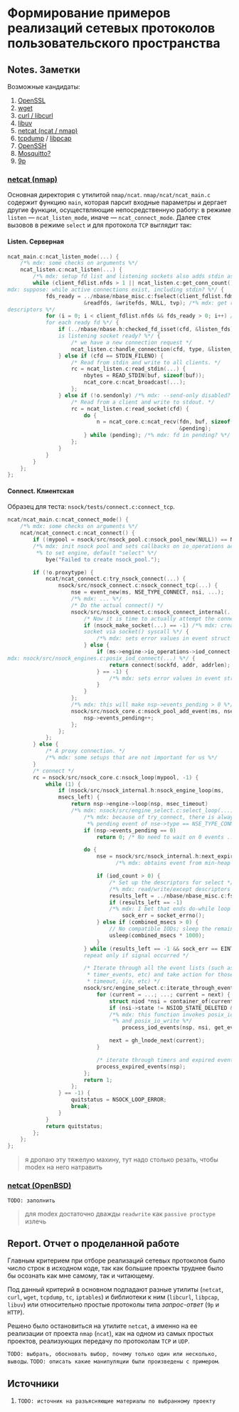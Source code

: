# Формирование примеров реализаций сетевых протоколов пользовательского пространства

## Notes. Заметки

Возможные кандидаты:

1. [OpenSSL](https://github.com/openssl/openssl)
1. [wget](https://github.com/mirror/wget)
1. [curl / libcurl](https://github.com/curl/curl)
1. [libuv](https://github.com/libuv/libuv)
1. [netcat (ncat / nmap)](https://github.com/nmap/nmap)
1. [tcpdump](https://github.com/the-tcpdump-group/tcpdump) / [libpcap](https://github.com/the-tcpdump-group/libpcap)
1. [OpenSSH](https://github.com/openssh/openssh-portable)
1. [Mosquitto?](https://github.com/eclipse-mosquitto/mosquitto)
1. [9p](https://blog.aqwari.net/9p/)

### [netcat (nmap)](https://github.com/nmap/nmap/tree/master/ncat)

Основная директория с утилитой `nmap/ncat`. `nmap/ncat/ncat_main.c` содержит
функцию `main`, которая парсит входные параметры и дергает другие функции,
осуществляющие непосредственную работу: в режиме `listen` &mdash;
`ncat_listen_mode`, иначе &mdash; `ncat_connect_mode`. Далее стек вызовов в
режиме `select` и для протокола `TCP` выглядит так:

#### Listen. Серверная

```C
ncat_main.c:ncat_listen_mode(...) {
    /*% mdx: some checks on arguments %*/
    ncat_listen.c:ncat_listen(...) {
        /*% mdx: setup fd list and listening sockets also adds stdin as client fd %*/
        while (client_fdlist.nfds > 1 || ncat_listen.c:get_conn_count() > 0) /*%
mdx: suppose: while active connections exist, including stdin? %*/ {
            fds_ready = ../nbase/nbase_misc.c:fselect(client_fdlist.fdmax + 1,
                        &readfds, &writefds, NULL, tvp); /*% mdx: get ready file
descriptors %*/
            for (i = 0; i < client_fdlist.nfds && fds_ready > 0; i++) /*% mdx:
            for each ready fd %*/ {
                if (../nbase/nbase.h:checked_fd_isset(cfd, &listen_fds)) /*% mdx:
                is listening socket ready? %*/ {
                    /* we have a new connection request */
                    ncat_listen.c:handle_connection(cfd, type, &listen_fds);
                } else if (cfd == STDIN_FILENO) {
                    /* Read from stdin and write to all clients. */
                    rc = ncat_listen.c:read_stdin(...) {
                        nbytes = READ_STDIN(buf, sizeof(buf));
                        ncat_core.c:ncat_broadcast(...);
                    };
                } else if (!o.sendonly) /*% mdx: --send-only disabled? %*/ {
                    /* Read from a client and write to stdout. */
                    rc = ncat_listen.c:read_socket(cfd) {
                        do {
                            n = ncat_core.c:ncat_recv(fdn, buf, sizeof(buf),
                                                      &pending);
                        } while (pending); /*% mdx: fd in pending? %*/
                    };
                }
            }
        }
    };
};
```

#### Connect. Клиентская

Образец для теста: `nsock/tests/connect.c:connect_tcp`.

```C
ncat/ncat_main.c:ncat_connect_mode() {
    /*% mdx: some checks on arguments %*/
    ncat/ncat_connect.c:ncat_connect() {
        if ((mypool = nsock/src/nsock_pool.c:nsock_pool_new(NULL)) == NULL)
        /*% mdx: init nsock pool and sets callbacks on io_operations according
         *% to set engine, default "select" %*/
            bye("Failed to create nsock_pool.");

        if (!o.proxytype) {
            ncat/ncat_connect.c:try_nsock_connect(...) {
                nsock/src/nsock_connect.c:nsock_connect_tcp(...) {
                    nse = event_new(ms, NSE_TYPE_CONNECT, nsi, ...);
                    /*% mdx: ... %*/
                    /* Do the actual connect() */
                    nsock/src/nsock_connect.c:nsock_connect_internal(...) {
                        /* Now it is time to actually attempt the connection */
                        if (nsock_make_socket(...) == -1) /*% mdx: creates
                        socket via socket() syscall %*/ {
                            /*% mdx: sets error values in event struct %*/
                        } else {
                            if (ms->engine->io_operations->iod_connect(...) /*%
mdx: nsock/src/nsock_engines.c:posix_iod_connect(...) %*/ {
                                return connect(sockfd, addr, addrlen);
                            } == -1) {
                                /*% mdx: sets error values in event struct %*/
                            }
                        }
                    };
                    /*% mdx: this will make nsp->events_pending > 0 %*/
                    nsock/src/nsock_core.c:nsock_pool_add_event(ms, nse) {
                        nsp->events_pending++;
                    };
                };
            };
        } else {
            /* A proxy connection. */
            /*% mdx: some setups that are not important for us %*/
        }
        /* connect */
        rc = nsock/src/nsock_core.c:nsock_loop(mypool, -1) {
            while (1) {
                if (nsock/src/nsock_internal.h:nsock_engine_loop(ms,
                msecs_left) {
                    return nsp->engine->loop(nsp, msec_timeout)
                    /*% mdx: nsock/src/engine_select.c:select_loop(...) %*/ {
                        /*% mdx: because of try_connect, there is always single
                         *% pending event of nse->type == NSE_TYPE_CONNECT %*/
                        if (nsp->events_pending == 0)
                            return 0; /* No need to wait on 0 events ... */

                        do {
                            nse = nsock/src/nsock_internal.h:next_expirable_event(nsp)
                                  /*% mdx: obtains event from min-heap priority queue %*/;

                            if (iod_count > 0) {
                                /* Set up the descriptors for select */
                                /*% mdx: read/write/except descriptors setup %*/
                                results_left = ../nbase/nbase_misc.c:fselect(...);
                                if (results_left == -1)
                                /*% mdx: I bet that ends do-while loop %*/
                                    sock_err = socket_errno();
                            } else if (combined_msecs > 0) {
                                // No compatible IODs; sleep the remainder of the wait time.
                                usleep(combined_msecs * 1000);
                            }
                        } while (results_left == -1 && sock_err == EINTR); /*
                        repeat only if signal occurred */

                        /* Iterate through all the event lists (such as connect_events, read_events,
                         * timer_events, etc) and take action for those that have completed (due to
                         * timeout, i/o, etc) */
                        nsock/src/engine_select.c:iterate_through_event_lists(nsp) {
                            for (current = ...; ...; current = next) {
                                struct niod *nsi = container_of(current,...);
                                if (nsi->state != NSIOD_STATE_DELETED && nsi->events_pending)
                                /*% mdx: this function invokes posix_io_read
                                 *% and posix_io_write %*/
                                    process_iod_events(nsp, nsi, get_evmask(nsp, nsi));

                                next = gh_lnode_next(current);
                            }

                            /* iterate through timers and expired events */
                            process_expired_events(nsp);
                        };
                        return 1;
                    };
                } == -1) {
                    quitstatus = NSOCK_LOOP_ERROR;
                    break;
                }
            }
            return quitstatus;
        };
    };
};
```
> я дропаю эту тяжелую махину, тут надо столько резать, чтобы modex на него натравить

### [netcat (OpenBSD)](https://github.com/openbsd/src/blob/master/usr.bin/nc/netcat.c)

`TODO: заполнить`
> для modex достаточно дважды `readwrite` как `passive proctype` излечь

## Report. Отчет о проделанной работе

Главным критерием при отборе реализаций сетевых протоколов было число строк в
исходном коде, так как большие проекты труднее было бы осознать как мне самому,
так и читающему.

Под данный критерий в основном подпадают разные утилиты (`netcat`, `curl`,
`wget`, `tcpdump`, `tc`, `iptables`) и библиотеки к ним (`libcurl`, `libpcap`,
`libuv`) или относительно простые протоколы типа _запрос-ответ_ (`9p` и `HTTP`).

Решено было остановиться на утилите `netcat`, а именно на ее реализации от
проекта `nmap` (`ncat`), как на одном из самых простых проектов, реализующих
передачу по протоколам `TCP` и `UDP`.

`TODO: выбрать, обосновать выбор, почему только один или несколько, выводы`.
`TODO: описать какие манипуляции были произведены с примером`.

## Источники

1. `TODO: источник на разъясняющие материалы по выбранному проекту`
